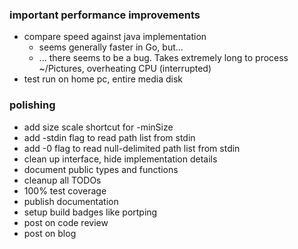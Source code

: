 ### important performance improvements

- compare speed against java implementation
    - seems generally faster in Go, but...
    - ... there seems to be a bug. Takes extremely long
     to process ~/Pictures, overheating CPU (interrupted)
- test run on home pc, entire media disk

### polishing

- add size scale shortcut for -minSize
- add -stdin flag to read path list from stdin
- add -0 flag to read null-delimited path list from stdin
- clean up interface, hide implementation details
- document public types and functions
- cleanup all TODOs
- 100% test coverage
- publish documentation
- setup build badges like portping
- post on code review
- post on blog
